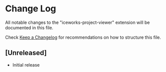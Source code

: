 # Change Log

All notable changes to the "iceworks-project-viewer" extension will be documented in this file.

Check [Keep a Changelog](http://keepachangelog.com/) for recommendations on how to structure this file.

## [Unreleased]

- Initial release